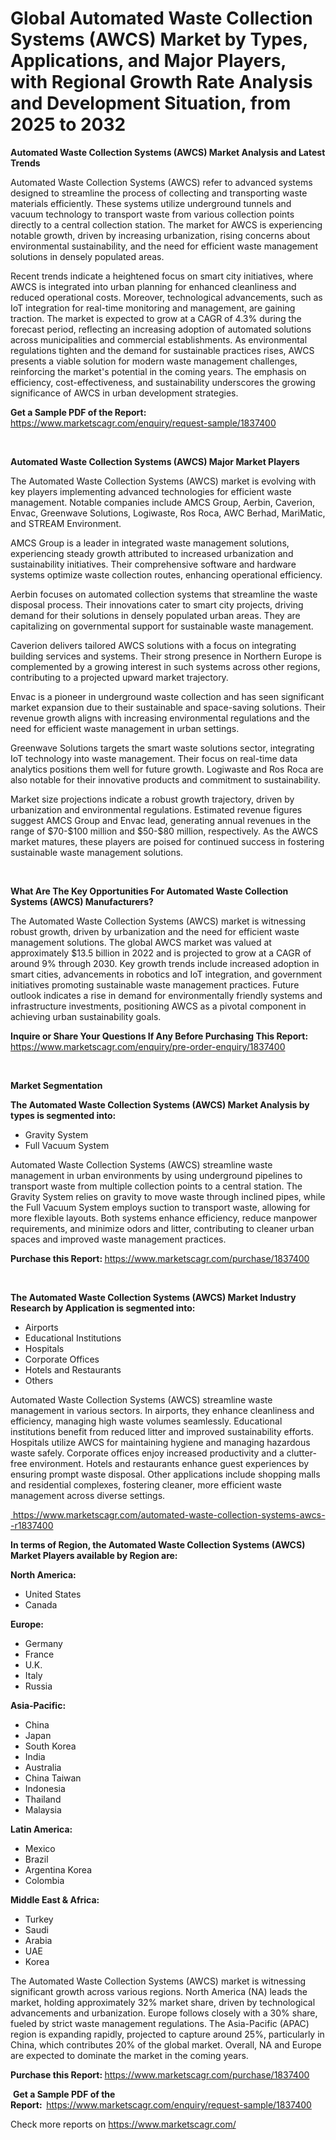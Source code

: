 <p><h1>Global Automated Waste Collection Systems (AWCS) Market by Types, Applications, and Major Players, with Regional Growth Rate Analysis and Development Situation, from 2025 to 2032</h1></p><p><strong>Automated Waste Collection Systems (AWCS) Market Analysis and Latest Trends</strong></p>
<p><p>Automated Waste Collection Systems (AWCS) refer to advanced systems designed to streamline the process of collecting and transporting waste materials efficiently. These systems utilize underground tunnels and vacuum technology to transport waste from various collection points directly to a central collection station. The market for AWCS is experiencing notable growth, driven by increasing urbanization, rising concerns about environmental sustainability, and the need for efficient waste management solutions in densely populated areas.</p><p>Recent trends indicate a heightened focus on smart city initiatives, where AWCS is integrated into urban planning for enhanced cleanliness and reduced operational costs. Moreover, technological advancements, such as IoT integration for real-time monitoring and management, are gaining traction. The market is expected to grow at a CAGR of 4.3% during the forecast period, reflecting an increasing adoption of automated solutions across municipalities and commercial establishments. As environmental regulations tighten and the demand for sustainable practices rises, AWCS presents a viable solution for modern waste management challenges, reinforcing the market's potential in the coming years. The emphasis on efficiency, cost-effectiveness, and sustainability underscores the growing significance of AWCS in urban development strategies.</p></p>
<p><strong>Get a Sample PDF of the Report:&nbsp;</strong> <a href="https://www.marketscagr.com/enquiry/request-sample/1837400?utm_campaign=3292&utm_medium=2&utm_source=Github&utm_content=ia&utm_term=12042025&utm_id=automated-waste-collection-systems-awcs">https://www.marketscagr.com/enquiry/request-sample/1837400</a></p>
<p>&nbsp;</p>
<p><strong>Automated Waste Collection Systems (AWCS) Major Market Players</strong></p>
<p><p>The Automated Waste Collection Systems (AWCS) market is evolving with key players implementing advanced technologies for efficient waste management. Notable companies include AMCS Group, Aerbin, Caverion, Envac, Greenwave Solutions, Logiwaste, Ros Roca, AWC Berhad, MariMatic, and STREAM Environment.</p><p>AMCS Group is a leader in integrated waste management solutions, experiencing steady growth attributed to increased urbanization and sustainability initiatives. Their comprehensive software and hardware systems optimize waste collection routes, enhancing operational efficiency.</p><p>Aerbin focuses on automated collection systems that streamline the waste disposal process. Their innovations cater to smart city projects, driving demand for their solutions in densely populated urban areas. They are capitalizing on governmental support for sustainable waste management.</p><p>Caverion delivers tailored AWCS solutions with a focus on integrating building services and systems. Their strong presence in Northern Europe is complemented by a growing interest in such systems across other regions, contributing to a projected upward market trajectory.</p><p>Envac is a pioneer in underground waste collection and has seen significant market expansion due to their sustainable and space-saving solutions. Their revenue growth aligns with increasing environmental regulations and the need for efficient waste management in urban settings.</p><p>Greenwave Solutions targets the smart waste solutions sector, integrating IoT technology into waste management. Their focus on real-time data analytics positions them well for future growth. Logiwaste and Ros Roca are also notable for their innovative products and commitment to sustainability.</p><p>Market size projections indicate a robust growth trajectory, driven by urbanization and environmental regulations. Estimated revenue figures suggest AMCS Group and Envac lead, generating annual revenues in the range of $70-$100 million and $50-$80 million, respectively. As the AWCS market matures, these players are poised for continued success in fostering sustainable waste management solutions.</p></p>
<p>&nbsp;</p>
<p><strong>What Are The Key Opportunities For Automated Waste Collection Systems (AWCS) Manufacturers?</strong></p>
<p><p>The Automated Waste Collection Systems (AWCS) market is witnessing robust growth, driven by urbanization and the need for efficient waste management solutions. The global AWCS market was valued at approximately $13.5 billion in 2022 and is projected to grow at a CAGR of around 9% through 2030. Key growth trends include increased adoption in smart cities, advancements in robotics and IoT integration, and government initiatives promoting sustainable waste management practices. Future outlook indicates a rise in demand for environmentally friendly systems and infrastructure investments, positioning AWCS as a pivotal component in achieving urban sustainability goals.</p></p>
<p><strong>Inquire or Share Your Questions If Any Before Purchasing This Report:</strong> <a href="https://www.marketscagr.com/enquiry/pre-order-enquiry/1837400?utm_campaign=3292&utm_medium=2&utm_source=Github&utm_content=ia&utm_term=12042025&utm_id=automated-waste-collection-systems-awcs">https://www.marketscagr.com/enquiry/pre-order-enquiry/1837400</a></p>
<p>&nbsp;</p>
<p><strong>Market Segmentation</strong></p>
<p><strong>The Automated Waste Collection Systems (AWCS) Market Analysis by types is segmented into:</strong></p>
<p><ul><li>Gravity System</li><li>Full Vacuum System</li></ul></p>
<p><p>Automated Waste Collection Systems (AWCS) streamline waste management in urban environments by using underground pipelines to transport waste from multiple collection points to a central station. The Gravity System relies on gravity to move waste through inclined pipes, while the Full Vacuum System employs suction to transport waste, allowing for more flexible layouts. Both systems enhance efficiency, reduce manpower requirements, and minimize odors and litter, contributing to cleaner urban spaces and improved waste management practices.</p></p>
<p><strong>Purchase this Report:&nbsp;</strong><a href="https://www.marketscagr.com/purchase/1837400?utm_campaign=3292&utm_medium=2&utm_source=Github&utm_content=ia&utm_term=12042025&utm_id=automated-waste-collection-systems-awcs">https://www.marketscagr.com/purchase/1837400</a></p>
<p>&nbsp;</p>
<p><strong>The Automated Waste Collection Systems (AWCS) Market Industry Research by Application is segmented into:</strong></p>
<p><ul><li>Airports</li><li>Educational Institutions</li><li>Hospitals</li><li>Corporate Offices</li><li>Hotels and Restaurants</li><li>Others</li></ul></p>
<p><p>Automated Waste Collection Systems (AWCS) streamline waste management in various sectors. In airports, they enhance cleanliness and efficiency, managing high waste volumes seamlessly. Educational institutions benefit from reduced litter and improved sustainability efforts. Hospitals utilize AWCS for maintaining hygiene and managing hazardous waste safely. Corporate offices enjoy increased productivity and a clutter-free environment. Hotels and restaurants enhance guest experiences by ensuring prompt waste disposal. Other applications include shopping malls and residential complexes, fostering cleaner, more efficient waste management across diverse settings.</p></p>
<p><a href="https://www.marketscagr.com/automated-waste-collection-systems-awcs--r1837400?utm_campaign=3292&utm_medium=2&utm_source=Github&utm_content=ia&utm_term=12042025&utm_id=automated-waste-collection-systems-awcs">&nbsp;https://www.marketscagr.com/automated-waste-collection-systems-awcs--r1837400</a></p>
<p><strong>In terms of Region, the Automated Waste Collection Systems (AWCS) Market Players available by Region are:</strong></p>
<p>
    <p> <strong> North America: </strong>
        <ul>
            <li>United States</li>
            <li>Canada</li>
        </ul>
        </p> 
    <p> <strong> Europe: </strong>
        <ul>
            <li>Germany</li>
            <li>France</li>
            <li>U.K.</li>
            <li>Italy</li>
            <li>Russia</li>
        </ul>
        </p> 
    <p> <strong> Asia-Pacific: </strong>
        <ul>
            <li>China</li>
            <li>Japan</li>
            <li>South Korea</li>
            <li>India</li>
            <li>Australia</li>
            <li>China Taiwan</li>
            <li>Indonesia</li>
            <li>Thailand</li>
            <li>Malaysia</li>
        </ul>
        </p> 
    <p> <strong> Latin America: </strong>
        <ul>
            <li>Mexico</li>
            <li>Brazil</li>
            <li>Argentina Korea</li>
            <li>Colombia</li>
        </ul>
        </p> 
    <p> <strong> Middle East & Africa: </strong>
        <ul>
            <li>Turkey</li>
            <li>Saudi</li>
            <li>Arabia</li>
            <li>UAE</li>
            <li>Korea</li>
        </ul>
    </p>
    </p>
<p><p>The Automated Waste Collection Systems (AWCS) market is witnessing significant growth across various regions. North America (NA) leads the market, holding approximately 32% market share, driven by technological advancements and urbanization. Europe follows closely with a 30% share, fueled by strict waste management regulations. The Asia-Pacific (APAC) region is expanding rapidly, projected to capture around 25%, particularly in China, which contributes 20% of the global market. Overall, NA and Europe are expected to dominate the market in the coming years.</p></p>
<p><strong>Purchase this Report: </strong><a href="https://www.marketscagr.com/purchase/1837400?utm_campaign=3292&utm_medium=2&utm_source=Github&utm_content=ia&utm_term=12042025&utm_id=automated-waste-collection-systems-awcs">https://www.marketscagr.com/purchase/1837400</a></p>
<p>&nbsp;<strong>Get a Sample PDF of the Report:&nbsp;&nbsp;</strong><a href="https://www.marketscagr.com/enquiry/request-sample/1837400?utm_campaign=3292&utm_medium=2&utm_source=Github&utm_content=ia&utm_term=12042025&utm_id=automated-waste-collection-systems-awcs">https://www.marketscagr.com/enquiry/request-sample/1837400</a></p>
<p><strong></strong></p>
<p>Check more reports on <a href="https://www.marketscagr.com/?utm_campaign=3292&utm_medium=2&utm_source=Github&utm_content=ia&utm_term=12042025&utm_id=automated-waste-collection-systems-awcs">https://www.marketscagr.com/</a></p>